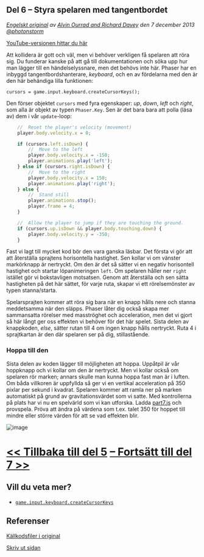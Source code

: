 ## Del 6 &ndash; Styra spelaren med tangentbordet

*[Engelskt original](http://phaser.io/tutorials/making-your-first-phaser-game/index) av [Alvin Ourrad and Richard Davey](https://twitter.com/photonstorm) den 7 december 2013   [@photonstorm](https://twitter.com/photonstorm)*

[YouTube-versionen hittar du här](https://www.youtube.com/playlist?list=PL39Sm336N_h-I3mGTtj3q--BtLWpH13sa)

Att kollidera är gott och väl, men vi behöver verkligen få spelaren att röra sig.
Du funderar kanske på att gå till dokumentationen och söka upp hur man lägger till en händelselyssnare, men det behövs inte här.
Phaser har en inbyggd tangentbordshanterare, *keyboard*, och en av fördelarna med den är den här behändiga lilla funktionen:

`cursors = game.input.keyboard.createCursorKeys();`

Den förser objektet `cursors` med fyra egenskaper: *up*, *down*, *left* och *right*, som alla är objekt av typen `Phaser.Key`.
Sen är det bara bara att polla (läsa av) dem i vår `update`-loop:

```javascript
    //  Reset the player's velocity (movement)
    player.body.velocity.x = 0;

    if (cursors.left.isDown) {
        //  Move to the left
        player.body.velocity.x = -150;
        player.animations.play('left');
    } else if (cursors.right.isDown) {
        //  Move to the right
        player.body.velocity.x = 150;
        player.animations.play('right');
    } else {
        //  Stand still
        player.animations.stop();
        player.frame = 4;
    }

    //  Allow the player to jump if they are touching the ground.
    if (cursors.up.isDown && player.body.touching.down) {
        player.body.velocity.y = -350;
    }
```

Fast vi lagt till mycket kod bör den vara ganska läsbar.
Det första vi gör att att återställa sprajtens horisontella hastighet.
Sen kollar vi om vänster markörknapp är nertryckt.
Om den är det så sätter vi en negativ horisontell hastighet och startar löpanimeringen `left`.
Om spelaren håller ner `right` istället gör vi bokstavligen motsatsen.
Genom att återställa och sen sätta hastigheten på det här sättet, för varje ruta, skapar vi ett rörelsemönster av typen stanna/starta.

Spelarsprajten kommer att röra sig bara när en knapp hålls nere och stanna meddetsamma när den släpps. 
Phaser låter dig också skapa mer sammansatta rörelser med masströghet och acceleration, men det vi gjort så här långt ger oss effekten vi behöver för det här spelet.
Sista delen av knappkoden, *else*, sätter rutan till 4 om ingen knapp hålls nertryckt.
Ruta 4 i sprajtkartan är den där spelaren ser på dig, stillastående.

### Hoppa till den

Sista delen av koden lägger till möjligheten att hoppa.
Uppåtpil är vår hoppknapp och vi kollar om den är nertryckt.
Men vi kollar också om spelaren rör marken; annars skulle man kunna hoppa fast man är i luften.
Om båda villkoren är uppfyllda så ger vi en vertikal acceleration på 350 pixlar per sekund i kvadrat.
Spelaren kommer att ramla ner på marken automatiskt på grund av gravitationsvärdet som vi satte.
Med kontrollerna på plats har vi nu en spelvärld som vi kan utforska.
Ladda [part7.js](../phaser_tutorial_02/part7.js) och provspela.
Pröva att ändra på värdena som t.ex. talet 350 för hoppet till mindre eller större värden för att se vad effekten blir.

![image](http://phaser.io/content/tutorials/making-your-first-phaser-game/part7.png)

# [<< Tillbaka till del 5](part5.md) [&ndash; Fortsätt till del 7 >>](part7.md)

## Vill du veta mer?
* [`game.input.keyboard.createCursorKeys`](http://phaser.io/docs/2.4.6/Phaser.Keyboard.html)

## Referenser
[Källkodsfiler i original](https://github.com/photonstorm/phaser/raw/master/resources/tutorials/02%20Making%20your%20first%20game/phaser_tutorial_02.zip)

[Skriv ut sidan](https://gitprint.com/coderdojolund/phaser-tutorials/blob/master/making-your-first-phaser-game/part6.md)
